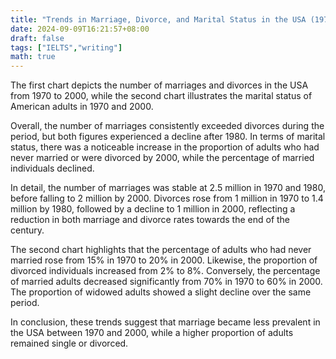 ```yaml
---
title: "Trends in Marriage, Divorce, and Marital Status in the USA (1970-2000)"
date: 2024-09-09T16:21:57+08:00
draft: false
tags: ["IELTS","writing"]
math: true
---
```


The first chart depicts the number of marriages and divorces in the USA from 1970 to 2000, while the second chart illustrates the marital status of American adults in 1970 and 2000.

Overall, the number of marriages consistently exceeded divorces during the period, but both figures experienced a decline after 1980. In terms of marital status, there was a noticeable increase in the proportion of adults who had never married or were divorced by 2000, while the percentage of married individuals declined.

In detail, the number of marriages was stable at 2.5 million in 1970 and 1980, before falling to 2 million by 2000. Divorces rose from 1 million in 1970 to 1.4 million by 1980, followed by a decline to 1 million in 2000, reflecting a reduction in both marriage and divorce rates towards the end of the century.

The second chart highlights that the percentage of adults who had never married rose from 15% in 1970 to 20% in 2000. Likewise, the proportion of divorced individuals increased from 2% to 8%. Conversely, the percentage of married adults decreased significantly from 70% in 1970 to 60% in 2000. The proportion of widowed adults showed a slight decline over the same period.

In conclusion, these trends suggest that marriage became less prevalent in the USA between 1970 and 2000, while a higher proportion of adults remained single or divorced.
